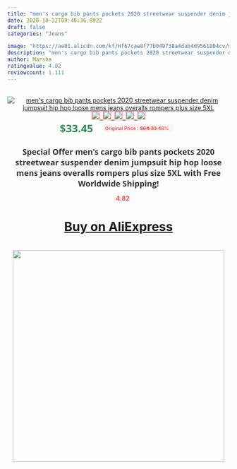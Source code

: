 ```yaml
---
title: "men's cargo bib pants pockets 2020 streetwear suspender denim jumpsuit hip hop loose mens jeans overalls rompers plus size 5XL"
date: 2020-10-22T09:40:36.892Z
draft: false
categories: "Jeans"

image: "https://ae01.alicdn.com/kf/Hf67cae8f77b049738a4dab4d9561804cv/men-s-cargo-bib-pants-pockets-2020-streetwear-suspender-denim-jumpsuit-hip-hop-loose-mens-jeans.jpg"
description: "men's cargo bib pants pockets 2020 streetwear suspender denim jumpsuit hip hop loose mens jeans overalls rompers plus size 5XL"
author: Marsha
ratingvalue: 4.82
reviewcount: 1.111
---
```

<br>
<div style="text-align: center;">
<a href="https://s.click.aliexpress.com/e/_AE0hQz" target="_blank" rel="nofollow noopener noreferrer"><img alt="men's cargo bib pants pockets 2020 streetwear suspender denim jumpsuit hip hop loose mens jeans overalls rompers plus size 5XL" class="magnifier-image" src="https://ae01.alicdn.com/kf/Hf67cae8f77b049738a4dab4d9561804cv/men-s-cargo-bib-pants-pockets-2020-streetwear-suspender-denim-jumpsuit-hip-hop-loose-mens-jeans.jpg_640x640.jpg">
<br>
<img style="border:1px solid salmon" src="https://ae01.alicdn.com/kf/Hf67cae8f77b049738a4dab4d9561804cv/men-s-cargo-bib-pants-pockets-2020-streetwear-suspender-denim-jumpsuit-hip-hop-loose-mens-jeans.jpg_120x120.jpg">&nbsp;&nbsp;<img style="border:1px solid salmon" src="https://ae01.alicdn.com/kf/H54c9ac69a5524723b0b7a3e7784d26b5W/men-s-cargo-bib-pants-pockets-2020-streetwear-suspender-denim-jumpsuit-hip-hop-loose-mens-jeans.jpg_120x120.jpg">&nbsp;&nbsp;<img style="border:1px solid salmon" src="https://ae01.alicdn.com/kf/H5d8687edbb354a93ad6a7cb1232ca9131/men-s-cargo-bib-pants-pockets-2020-streetwear-suspender-denim-jumpsuit-hip-hop-loose-mens-jeans.jpg_120x120.jpg">&nbsp;&nbsp;<img style="border:1px solid salmon" src="https://ae01.alicdn.com/kf/H7982134fdf5645d2a0b3c280b9f82a49K/men-s-cargo-bib-pants-pockets-2020-streetwear-suspender-denim-jumpsuit-hip-hop-loose-mens-jeans.jpg_120x120.jpg">&nbsp;&nbsp;<img style="border:1px solid salmon" src="https://ae01.alicdn.com/kf/Hb9dd78e482894e788566bfcc2b3a96595/men-s-cargo-bib-pants-pockets-2020-streetwear-suspender-denim-jumpsuit-hip-hop-loose-mens-jeans.jpg_120x120.jpg"></a></div><br0>
<div style="text-align: center;"><span style="background-color: white; border: 0px; box-sizing: border-box; color: seagreen; display: inline-block; font-family: &quot;open sans&quot; , &quot;arial&quot; , &quot;helvetica&quot; , sans-serif , &quot;heiti&quot;; font-size: 24px; font-stretch: inherit; font-weight: 700; line-height: inherit; margin: 0px 10px 0px 0px; padding: 0px; vertical-align: middle;">$33.45 </span>
<span style="background: rgb(255 , 241 , 241); border-radius: 3px; border: 0px; box-sizing: border-box; color: #ff4747; display: inline-block; font-family: inherit; font-size: 12px; font-stretch: inherit; font-style: inherit; font-variant: inherit; font-weight: 600; line-height: inherit; margin: 0px; padding: 2px 5px; transform: scale(0.9); vertical-align: middle;">Original Price : <b style="text-decoration: line-through;">$64.33 </b> 48%&nbsp;&nbsp;</span></div>
<h1 style="color: #333333; display: inline-block; font-family: &quot;open sans&quot; , &quot;arial&quot; , &quot;helvetica&quot; , sans-serif , &quot;heiti&quot;; font-size: 18px; font-stretch: inherit; font-weight: 700; text-align: center;">Special Offer men's cargo bib pants pockets 2020 streetwear suspender denim jumpsuit hip hop loose mens jeans overalls rompers plus size 5XL with Free Worldwide Shipping!</h1>
<div style="color: #ff4747; text-align: center;">
<img src="https://4.bp.blogspot.com/-M0ZcTcb-5uY/XleCXlxnR4I/AAAAAAAAAEc/OrjgMkXV1oMQFaCRZj5HQwOCBcu3w1FegCPcBGAYYCw/s1600/star.png" style="height: 15px;">&nbsp;<b>4.82</b></div>
<div class="button_cont" align="center"><a class="buynow_a" href="https://s.click.aliexpress.com/e/_AE0hQz" target="_blank" rel="nofollow noopener noreferrer"><H1>Buy on AliExpress</H1></a></div><br>
<div class="separator" style="clear: both; text-align: center;">
<img src="https://lh3.googleusercontent.com/-pTy5HemUv9M/XlePHvY0dAI/AAAAAAAAAE4/0nX5iRUoIWY8eMW9Dpxeirr157OZliDIgCLcBGAsYHQ/s1600/badge.gif" width="480">
</div>

